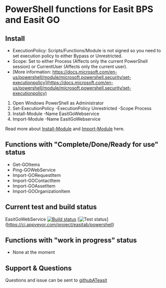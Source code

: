 # PowerShell functions for Easit BPS and Easit GO

## Install

- ExecutionPolicy: Scripts/Functions/Module is not signed so you need to set execution policy to either Bypass or Unrestricted.
- Scope: Set to either Process (Affects only the current PowerShell session) or CurrentUser (Affects only the current user).
- [More information: https://docs.microsoft.com/en-us/powershell/module/microsoft.powershell.security/set-executionpolicy](https://docs.microsoft.com/en-us/powershell/module/microsoft.powershell.security/set-executionpolicy)

1. Open Windows PowerShell as Administrator
2. Set-ExecutionPolicy -ExecutionPolicy Unrestricted -Scope Process
3. Install-Module -Name EasitGoWebservice
4. Import-Module -Name EasitGoWebservice

Read more about [Install-Module](https://docs.microsoft.com/en-us/powershell/module/powershellget/install-module) and [Import-Module](https://docs.microsoft.com/en-us/powershell/module/microsoft.powershell.core/import-module) here.

## Functions with "Complete/Done/Ready for use" status

* Get-GOItems
* Ping-GOWebService
* Import-GORequestItem
* Import-GOContactItem
* Import-GOAssetItem
* Import-GOOrganizationItem

## Current test and build status

EasitGoWebService [![Build status](https://ci.appveyor.com/api/projects/status/na4pw8pmbdjk8oud?svg=true)](https://ci.appveyor.com/project/easitab/powershell) 
[![Test status](http://teststatusbadge.azurewebsites.net/api/status/easitab/powershell)]
(https://ci.appveyor.com/project/easitab/powershell)

## Functions with "work in progress" status

* None at the moment

## Support & Questions

Questions and issue can be sent to [githubATeasit](mailto:github@easit.com)

